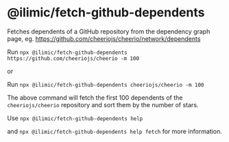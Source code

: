 # @ilimic/fetch-github-dependents

Fetches dependents of a GitHub repository from the dependency graph page, eg. https://github.com/cheeriojs/cheerio/network/dependents

Run `npx @ilimic/fetch-github-dependents https://github.com/cheeriojs/cheerio -m 100`

or

Run `npx @ilimic/fetch-github-dependents cheeriojs/cheerio -m 100`

The above command will fetch the first 100 dependents of the `cheeriojs/cheerio` repository and sort them by the number of stars.

Use `npx @ilimic/fetch-github-dependents help`

and `npx @ilimic/fetch-github-dependents help fetch` for more information.
